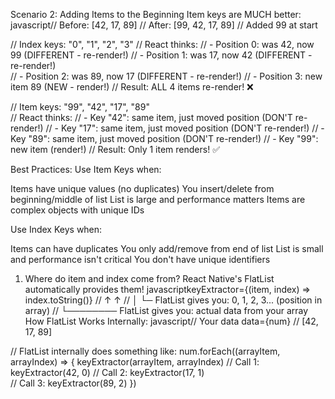 Scenario 2: Adding Items to the Beginning
Item keys are MUCH better:
javascript// Before: [42, 17, 89]
// After:  [99, 42, 17, 89]  // Added 99 at start

// Index keys: "0", "1", "2", "3"
// React thinks:
// - Position 0: was 42, now 99 (DIFFERENT - re-render!)
// - Position 1: was 17, now 42 (DIFFERENT - re-render!)  
// - Position 2: was 89, now 17 (DIFFERENT - re-render!)
// - Position 3: new item 89 (NEW - render!)
// Result: ALL 4 items re-render! ❌

// Item keys: "99", "42", "17", "89"  
// React thinks:
// - Key "42": same item, just moved position (DON'T re-render!)
// - Key "17": same item, just moved position (DON'T re-render!)
// - Key "89": same item, just moved position (DON'T re-render!)
// - Key "99": new item (render!)
// Result: Only 1 item renders! ✅

Best Practices:
Use Item Keys when:

Items have unique values (no duplicates)
You insert/delete from beginning/middle of list
List is large and performance matters
Items are complex objects with unique IDs

Use Index Keys when:

Items can have duplicates
You only add/remove from end of list
List is small and performance isn't critical
You don't have unique identifiers

1. Where do item and index come from?
React Native's FlatList automatically provides them!
javascriptkeyExtractor={(item, index) => index.toString()}
//            ↑      ↑
//            │      └─ FlatList gives you: 0, 1, 2, 3... (position in array)
//            └──────── FlatList gives you: actual data from your array
How FlatList Works Internally:
javascript// Your data
data={num} // [42, 17, 89]

// FlatList internally does something like:
num.forEach((arrayItem, arrayIndex) => {
    keyExtractor(arrayItem, arrayIndex)
    // Call 1: keyExtractor(42, 0)
    // Call 2: keyExtractor(17, 1)  
    // Call 3: keyExtractor(89, 2)
})

